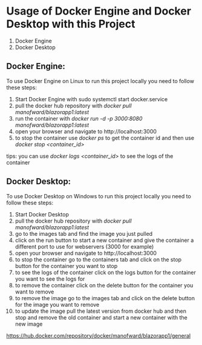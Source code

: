 # Usage of Docker Engine and Docker Desktop with this Project

1. Docker Engine
2. Docker Desktop

## Docker Engine:
To use Docker Engine on Linux to run this project locally you need to follow these steps:

1. Start Docker Engine with sudo systemctl start docker.service
1. pull the docker hub repository with *docker pull manofward/blazorapp1:latest*
1. run the container with *docker run -d -p 3000:8080 manofward/blazorapp1:latest*
1. open your browser and navigate to http://localhost:3000
1. to stop the container use *docker ps* to get the container id and then use *docker stop <container_id>*

tips:
you can use *docker logs <container_id>* to see the logs of the container

## Docker Desktop:
To use Docker Desktop on Windows to run this project locally you need to follow these steps:

1. Start Docker Desktop
1. pull the docker hub repository with *docker pull manofward/blazorapp1:latest*
1. go to the images tab and find the image you just pulled
1. click on the run button to start a new container and give the container a different port to use for webservers (3000 for example)
1. open your browser and navigate to http://localhost:3000
1. to stop the container go to the containers tab and click on the stop button for the container you want to stop
1. to see the logs of the container click on the logs button for the container you want to see the logs for
1. to remove the container click on the delete button for the container you want to remove
1. to remove the image go to the images tab and click on the delete button for the image you want to remove
1. to update the image pull the latest version from docker hub and then stop and remove the old container and start a new container with the new image

https://hub.docker.com/repository/docker/manofward/blazorapp1/general
